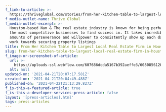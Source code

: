 ```yaml
---
f_link-to-article: >-
  https://thriveglobal.com/stories/from-her-kitchen-table-to-largest-local-real-estate-firm-in-houston/
f_media-outlet-name: Thrive Global
f_media-outlet-excerpt: >-
  Houston-based Nan & The real estate industry is known for being perhaps one of
  the most competitive businesses to find success in. It takes incredible
  amounts of perseverance and willpower to consistently show up each day and
  work towards securing property listings
title: From Her Kitchen Table to Largest Local Real Estate Firm in Houston
slug: from-her-kitchen-table-to-largest-local-real-estate-firm-in-houston
f_image-or-screenshot-of-article:
  url: >-
    https://uploads-ssl.webflow.com/607686dcda5167b392aeffe3/6080856120005636e0110b09_Screen_Shot_2021-04-21_at_8.44.56_AM.png
  alt: null
updated-on: '2021-04-21T20:07:17.581Z'
created-on: '2021-04-21T20:04:49.488Z'
published-on: '2021-04-22T21:13:29.827Z'
f_is-this-a-featured-article: true
f_is-this-a-developer-services-press-article: false
layout: '[press-articles].html'
tags: press-articles
---
```



